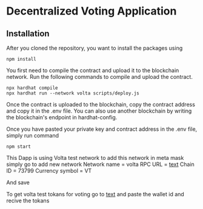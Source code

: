 # Decentralized Voting Application



## Installation

After you cloned the repository, you want to install the packages using

```shell
npm install
```

You first need to compile the contract and upload it to the blockchain network. Run the following commands to compile and upload the contract.

```shell
npx hardhat compile
npx hardhat run --network volta scripts/deploy.js
```

Once the contract is uploaded to the blockchain, copy the contract address and copy it in the .env file. You can also use another blockchain by writing the blockchain's endpoint in hardhat-config.

Once you have pasted your private key and contract address in the .env file, simply run command

```shell
npm start
```

This Dapp is using Volta test network to add this network in meta mask simply go to add new network 
Network name = volta
RPC URL = [text](https://73799.rpc.thirdweb.com)
Chain ID =  73799
Currency symbol = VT 

And save 

To get volta test tokans for voting go to [text](https://voltafaucet.energyweb.org/) and paste the wallet id and recive the tokans 
